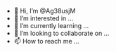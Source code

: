 - 👋 Hi, I’m @Ag38usjM
- 👀 I’m interested in ...
- 🌱 I’m currently learning ...
- 💞️ I’m looking to collaborate on ...
- 📫 How to reach me ...

<!---
Ag38usjM/Ag38usjM is a ✨ special ✨ repository because its `README.md` (this file) appears on your GitHub profile.
You can click the Preview link to take a look at your changes.
--->

